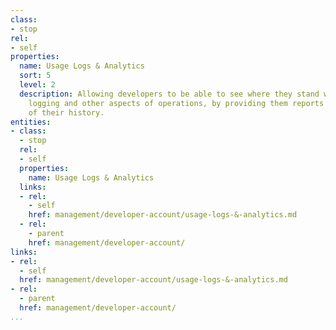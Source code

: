 ```yaml
---
class:
- stop
rel:
- self
properties:
  name: Usage Logs & Analytics
  sort: 5
  level: 2
  description: Allowing developers to be able to see where they stand with usage,
    logging and other aspects of operations, by providing them reports and analytics
    of their history.
entities:
- class:
  - stop
  rel:
  - self
  properties:
    name: Usage Logs & Analytics
  links:
  - rel:
    - self
    href: management/developer-account/usage-logs-&-analytics.md
  - rel:
    - parent
    href: management/developer-account/
links:
- rel:
  - self
  href: management/developer-account/usage-logs-&-analytics.md
- rel:
  - parent
  href: management/developer-account/
...
```

